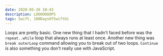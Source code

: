 ```yaml
---
date: 2020-05-26 10:43
description: LOOOOOOOPS
tags: Swift, 100DaysOfSwiftUi
---
```


Loops are pretty basic. One new thing that I hadn't faced before was the `repeat..while` loop that always runs at least once. Another new thing was `break outerLoop` command allowing you to break out of two loops. `Continue` is also something you don't really use with JavaScript.
